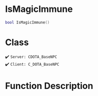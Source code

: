 # IsMagicImmune
```lua
bool IsMagicImmune()
```
# Class
✔️ `Server: CDOTA_BaseNPC`  
✔️ `Client: C_DOTA_BaseNPC`  

# Function Description

